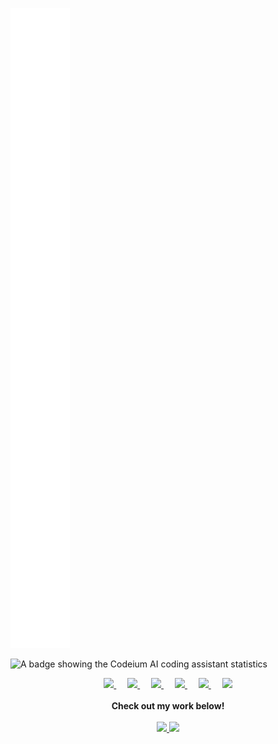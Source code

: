 ![Metrics](https://github.com/mavaddat/mavaddat/blob/master/github-metrics.svg)

<img src="https://codeium.com/profile/mavaddat/card.png" title="Codeium badge" alt="A badge showing the Codeium AI coding assistant statistics" width="456" />
<p align="center">
  <a href="https://dev.to/mavaddat">
    <img src="https://camo.githubusercontent.com/6bc5e62e0bf5e21ab8054b731540529bbc8e01b3/68747470733a2f2f6432666c746978307632653073622e636c6f756466726f6e742e6e65742f6465762d62616467652e737667" width="24px" />
  </a>
  &emsp;
  <a href= "https://instagram.com/mavaddatj" alt="Instagram">
    <img src="https://img.icons8.com/ios-glyphs/256/000000/instagram-new.svg" width="28px" />
  </a>
  &emsp;
  <a href="https://www.buymeacoffee.com/mavaddat" alt="Feed my addiction">
    <img src="https://img.icons8.com/ios-glyphs/256/000000/coffee.png" width="30px" />
  </a> 
  &emsp;
  <a href="https://www.mavaddat.ca" alt="My personal website">
    <img src="https://img.icons8.com/material/256/000000/globe--v1.png" width="28px" />
  </a>
  &emsp;
  <a href="https://linkedin.com/in/mavaddat" alt="LinkedIn">
    <img src="https://img.icons8.com/ios-filled/256/000000/linkedin.svg" width="26px" />
  </a>
  &emsp;
  <a href="https://discord.gg/KzzTBbr" alt="Discord Server">
    <img src="https://img.icons8.com/ios-filled/256/000000/discord-logo.png" width="26px" />
  </a>
  <br><br>
  <strong>Check out my work below!</strong>
  <br><br>
  <a href="https://stackoverflow.com/users/1757756/mavaddat-javid">
    <img src="https://img.shields.io/stackexchange/stackoverflow/r/1757756" />
  </a>
  <a href="https://security.stackexchange.com/users/32048/mavaddat-javid">
    <img src="https://img.shields.io/stackexchange/security/r/32048" />
  </a><!-- start broken imgs 
  <a href="https://dev.to/mavaddat">
    <img src="https://img.shields.io/badge/visits/mavaddat/mavaddat?style=flat-square&color=black&logo=github&a=0">
  </a>
  <a href="https://dev.to/mavaddat">
    <img src="https://img.shields.io/badge/years/mavaddat?style=flat-square&color=black&logo=github&a=0">
  </a>
  <a href="https://badges.mavaddat.dev">
    <img src="https://img.shields.io/badge/repos/mavaddat?style=flat-square&color=black&logo=github&a=0">
  </a>
  <a href="https://dev.to/mavaddat">
    <img src="https://img.shields.io/badge/gists/mavaddat?style=flat-square&color=black&logo=github&a=0">
  </a>
  <a href="https://dev.to/mavaddat">
    <img src="https://img.shields.io/badge/commits/monthly/mavaddat?style=flat-square&color=black&logo=github&a=0">
  </a>
   end broken imgs -->
</p>

